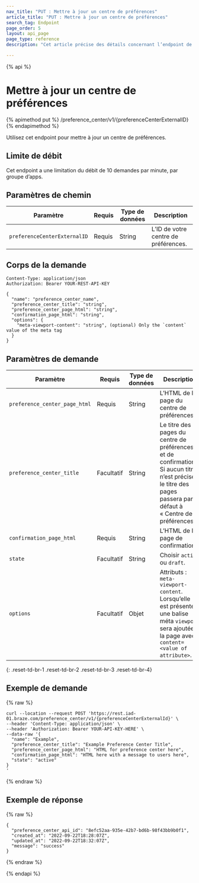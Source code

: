 ```yaml
---
nav_title: "PUT : Mettre à jour un centre de préférences"
article_title: "PUT : Mettre à jour un centre de préférences"
search_tag: Endpoint
page_order: 5
layout: api_page
page_type: reference
description: "Cet article précise des détails concernant l’endpoint de Braze Mettre à jour un centre de préférences."

---
```

{% api %}
# Mettre à jour un centre de préférences
{% apimethod put %}
/preference_center/v1/{preferenceCenterExternalID}
{% endapimethod %}

Utilisez cet endpoint pour mettre à jour un centre de préférences.

## Limite de débit

Cet endpoint a une limitation du débit de 10 demandes par minute, par groupe d’apps.

## Paramètres de chemin
| Paramètre | Requis | Type de données | Description |
| --------- | ---------| --------- | ----------- |
|`preferenceCenterExternalID`| Requis | String | L’ID de votre centre de préférences. |

## Corps de la demande

```
Content-Type: application/json
Authorization: Bearer YOUR-REST-API-KEY
```

```
{
  "name": "preference_center_name",
  "preference_center_title": "string",
  "preference_center_page_html": "string",
  "confirmation_page_html": "string",
  "options": {
    "meta-viewport-content": "string", (optional) Only the `content` value of the meta tag
  }
}
```

## Paramètres de demande

| Paramètre | Requis | Type de données | Description |
| --------- | ---------| --------- | ----------- |
|`preference_center_page_html`| Requis | String | L’HTML de la page du centre de préférences. |
|`preference_center_title`| Facultatif | String | Le titre des pages du centre de préférences et de confirmation. Si aucun titre n’est précisé, le titre des pages passera par défaut à « Centre de préférences ». |
|`confirmation_page_html`| Requis | String | L’HTML de la page de confirmation. |
|`state` | Facultatif | String | Choisir `active` ou `draft`.|
|`options` | Facultatif | Objet | Attributs : `meta-viewport-content`. Lorsqu’elle est présente, une balise méta `viewport` sera ajoutée à la page avec `content= <value of attribute>`. |
{: .reset-td-br-1 .reset-td-br-2 .reset-td-br-3  .reset-td-br-4}

## Exemple de demande

{% raw %}
```
curl --location --request POST 'https://rest.iad-01.braze.com/preference_center/v1/{preferenceCenterExternalId}' \
--header 'Content-Type: application/json' \
--header 'Authorization: Bearer YOUR-API-KEY-HERE' \
--data-raw '{
  "name": "Example",
  "preference_center_title": "Example Preference Center Title",
  "preference_center_page_html": "HTML for preference center here",
  "confirmation_page_html": "HTML here with a message to users here",
  "state": "active"
}
'
```
{% endraw %}

## Exemple de réponse
{% raw %}
```
{
  "preference_center_api_id": "8efc52aa-935e-42b7-bd6b-98f43bb9b0f1",
  "created_at": "2022-09-22T18:28:07Z",
  "updated_at": "2022-09-22T18:32:07Z",
  "message": "success"
}
```
{% endraw %}

{% endapi %}
